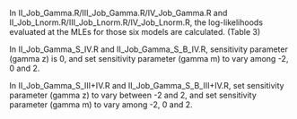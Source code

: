 In II_Job_Gamma.R/III_Job_Gamma.R/IV_Job_Gamma.R and II_Job_Lnorm.R/III_Job_Lnorm.R/IV_Job_Lnorm.R,  the log-likelihoods evaluated at the MLEs for those six models are calculated. (Table 3)

In II_Job_Gamma_S_IV.R and II_Job_Gamma_S_B_IV.R, sensitivity parameter (gamma z) is 0, and set sensitivity parameter (gamma m) to vary among -2, 0 and 2.

In II_Job_Gamma_S_III+IV.R and II_Job_Gamma_S_B_III+IV.R, set sensitivity parameter (gamma z) to vary between -2 and 2, and set sensitivity parameter (gamma m) to vary among -2, 0 and 2.